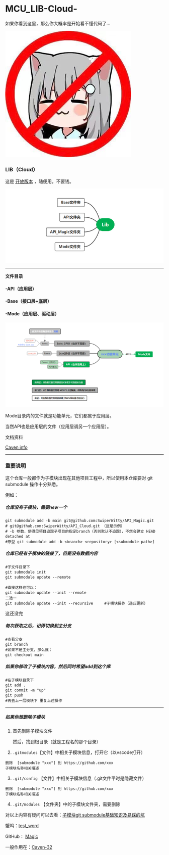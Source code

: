 # MCU_LIB-Cloud-

如果你看到这里，那么你大概率是开始看不懂代码了...

![image-20220705092503090](https://raw.githubusercontent.com/SwiperWitty/img/main/img/image-20220705092503090.png)

### LIB（Cloud）

这是 [开放版本](https://github.com/SwiperWitty/API_Cloud) ，随便用，不要钱。

![image-20220714193058659](https://raw.githubusercontent.com/SwiperWitty/img/main/img/image-20220714193058659.png)

_____

**文件目录**

#### -API（应用层）

#### -Base（接口层+底层）

#### -Mode（应用层、驱动层）

![image-20220714192130719](https://raw.githubusercontent.com/SwiperWitty/img/main/img/image-20220714192130719.png)

Mode目录内的文件就是功能单元，它们都属于应用层。

当然API也是应用层的文件（应用层调另一个应用层）。

文档资料 

[Caven info](https://kdocs.cn/l/cjMY23q4aET2)



____

### 重要说明

这个仓库一般都作为子模块出现在其他项目工程中，所以使用本仓库要对 git submodule 操作十分熟悉。

例如：

##### 仓库没有子模块，需要new一个

~~~
git submodule add -b main git@github.com:SwiperWitty/API_Magic.git	
# git@github.com:SwiperWitty/API_Cloud.git （这是示例）
# -b 参数，使得母项目追踪子项目的指定branch（否则默认不追踪），不然会建立 HEAD detached at
#原型 git submodule add -b <branch> <repository> [<submodule-path>]
~~~

##### 仓库已经有子模块的链接了，但是没有数据内容

~~~
#子文件目录下
git submodule init
git submodule update --remote

#直接这样也可以：
git submodule update --init --remote
二选一
git submodule update --init --recursive		#子模块操作（递归更新）
~~~

这还没完

##### 每次获取之后，记得切换到主分支

~~~
#查看分支
git branch
#如果不是主分支，那么就：
git checkout main
~~~

##### 如果你修改了子模块内容，然后同时希望add到这个库

~~~
#在子模块目录下 
git add .
git commit -m "up"
git push
#再去上一层模块下 重复上述操作
~~~

____

##### 如果你想删除子模块

1. 首先删除子模块文件

   然后，找到根目录（就是工程名的那个目录）

2.  `.gitmodules`【文件】中相关子模块信息，打开它（以vscode打开）

~~~
删除	[submodule "xxx"] 到 https://github.com/xxx
子模块名称相关描述
~~~

3. `.git/config` 【文件】中相关子模块信息（.git文件平时是隐藏文件）

~~~
删除	[submodule "xxx"] 到 https://github.com/xxx
子模块名称相关描述
~~~

4. `.git/modules` 【文件夹】中的子模块文件夹，需要删除

对以上内容有疑问可以去看：[子模块git submodule基础知识及易踩的坑](https://blog.csdn.net/CcA_Lin/article/details/106684710?spm=1001.2101.3001.6661.1&utm_medium=distribute.pc_relevant_t0.none-task-blog-2~default~CTRLIST~default-1-106684710-blog-89702932.pc_relevant_aa&depth_1-utm_source=distribute.pc_relevant_t0.none-task-blog-2~default~CTRLIST~default-1-106684710-blog-89702932.pc_relevant_aa&utm_relevant_index=1) 



蟹鸣：[test_word ](https://github.com/SwiperWitty/test_word) 

GitHub： [Magic](https://github.com/SwiperWitty/API_Magic) 

一般作用在：[Caven-32](https://github.com/SwiperWitty/Core-Caven32)

